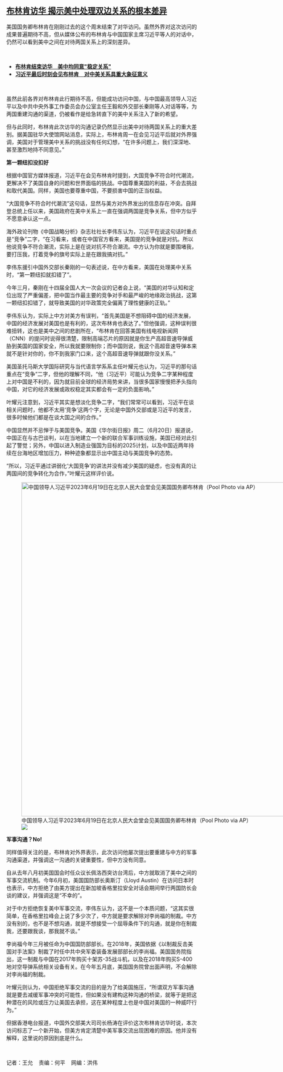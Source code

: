 <!--1687289580000-->
[布林肯访华 揭示美中处理双边关系的根本差异](https://www.rfa.org/mandarin/yataibaodao/junshiwaijiao/wy-06202023102946.html)
------

<p><span style="font-weight: 400;">美国国务卿布林肯在刚刚过去的这个周末结束了对华访问。虽然外界对这次访问的成果普遍期待不高，但从媒体公布的布林肯与中国国家主席习近平等人的对话中，仍然可以看到美中之间在对待两国关系上的深刻差异。</span></p><p><span class="result-title"> </span></p><ul><li><a href="https://www.rfa.org/mandarin/yataibaodao/junshiwaijiao/kw-06192023132239.html"><strong>布林肯结束访华　美中均同意"稳定关系"</strong></a></li><li><strong><a href="https://www.rfa.org/mandarin/yataibaodao/junshiwaijiao/gt1-06192023055614.html">习近平最后时刻会见布林肯　对中美关系具重大象征意义</a></strong></li></ul><p><span class="result-title"> </span></p><p><span style="font-weight: 400;">虽然此前各界对布林肯此行期待不高，但能成功访问中国，与中国最高领导人习近平以及中共中央外事工作委员会办公室主任王毅和外交部长秦刚等人对话等等，为两国重建沟通的渠道，仍被看作是给急转直下的美中关系注入了新的希望。</span></p><p><span style="font-weight: 400;">但与此同时，布林肯此次访华的沟通记录仍然显示出美中对待两国关系上的重大差别。据美国驻华大使馆网站消息，实际上，布林肯周一在会见习近平后就对外界强调，美国对于管理美中关系的挑战没有任何幻想，“在许多问题上，我们深深地、甚至激烈地持不同意见。”</span></p><p><strong>第一颗纽扣没扣好</strong></p><p><span style="font-weight: 400;">根据中国官方媒体报道，习近平在会见布林肯时提到，大国竞争不符合时代潮流，更解决不了美国自身的问题和世界面临的挑战。中国尊重美国的利益，不会去挑战和取代美国。同样，美国也要尊重中国，不要损害中国的正当权益。</span></p><p><span style="font-weight: 400;">“大国竞争不符合时代潮流”这句话，显然与美方对外界发出的信息存在冲突。自拜登总统上任以来，美国政府在美中关系上一直在强调两国是竞争关系，但中方似乎不愿意承认这一点。</span></p><p><span style="font-weight: 400;">海外政论刊物《中国战略分析》杂志社社长李伟东认为，习近平在说这句话时重点是“竞争”二字，“在习看来，或者在中国官方看来，美国提的竞争就是对抗。所以他说竞争不符合潮流，实际上是在说对抗不符合潮流。中方认为你就是要围堵我，要打压我，打着竞争的旗号实际上是在跟我搞对抗。”</span></p><p><span style="font-weight: 400;">李伟东援引中国外交部长秦刚的一句表述说，在中方看来，美国在处理美中关系时，“第一颗纽扣就扣错了”。</span></p><p><span style="font-weight: 400;">今年三月，秦刚在十四届全国人大一次会议的记者会上说，“美国的对华认知和定位出现了严重偏差，把中国当作最主要的竞争对手和最严峻的地缘政治挑战，这第一颗纽扣扣错了，就导致美国的对华政策完全偏离了理性健康的正轨。”</span></p><p><span style="font-weight: 400;">李伟东认为，实际上中方对美方有误判，“首先美国是不想阻碍中国的经济发展，中国的经济发展对美国也是有利的，这次布林肯也表达了。”但他强调，这种误判很难扭转，这也是美中之间的悲剧所在，“布林肯在回答美国有线电视新闻网（CNN）的提问时说得很清楚，限制高端芯片的原因就是你生产高超音速导弹威胁到美国的国家安全，所以我就要限制你；而中国则说，我这个高超音速导弹本来就不是针对你的，你不到我家门口来，这个高超音速导弹就跟你没关系。”</span></p><p><span style="font-weight: 400;">美国圣托马斯大学国际研究与当代语言学系系主任叶耀元也认为，习近平的那句话重点在“竞争”二字，但他的理解不同，“他（习近平）可能认为竞争二字某种程度上对中国是不利的，因为就目前全球的经济局势来讲，当很多国家慢慢把矛头指向中国，对它的经济发展或政权稳定其实都会有一定的负面影响。”</span></p><p><span style="font-weight: 400;">叶耀元注意到，习近平其实是想淡化竞争二字，“我们常常可以看到，习近平在谈相关问题时，他都不太用‘竞争’这两个字，无论是中国外交部或是习近平的发言，很多时候他们都是在谈大国之间的合作。”</span></p><p><span style="font-weight: 400;">中国显然并不忌惮于与美国竞争。美国《华尔街日报》周二（6月20日）报道说，中国正在与古巴谈判，以在当地建立一个新的联合军事训练设施，美国已经对此引起了警觉；另外，中国以进入制造业强国为目标的2025计划，以及中国近两年持续在台海地区增加压力，种种迹象都显示出中国主动与美国竞争的态势。</span></p><p><span style="font-weight: 400;">“所以，习近平通过讲弱化‘大国竞争’的讲法并没有减少美国的疑虑，也没有真的让两国间的竞争转化为合作，”叶耀元这样评价说。</span></p><p><span style="font-weight: 400;"><figure class="image-richtext image-inline captioned" style="width:1350px;"><img alt="中国领导人习近平2023年6月19日在北京人民大会堂会见美国国务卿布林肯（Pool Photo via AP）" height="881" src="https://www.rfa.org/mandarin/yataibaodao/junshiwaijiao/wy-06202023102946.html/ap23170334217494.jpg/@@images/941348eb-333f-41a3-81c5-6eff1de5f19c.jpeg" title="AP23170334217494.jpg" width="1350"/><figcaption class="image-caption">中国领导人习近平2023年6月19日在北京人民大会堂会见美国国务卿布林肯（Pool Photo via AP）</figcaption><small></small><div id="zoomattribute"><a data-caption="中国领导人习近平2023年6月19日在北京人民大会堂会见美国国务卿布林肯（Pool Photo via AP）" data-fancybox="" href="https://www.rfa.org/mandarin/yataibaodao/junshiwaijiao/wy-06202023102946.html/ap23170334217494.jpg" id="single_image" title="中国领导人习近平2023年6月19日在北京人民大会堂会见美国国务卿布林肯（Pool Photo via AP）"><img src="/++plone++rfa-resources/img/icon-zoom.png"/></a></div></figure></span></p><p><strong>军事沟通？No!</strong></p><p><span style="font-weight: 400;">同样值得关注的是，布林肯对外界表示，此次访问他屡次提出要重建与中方的军事沟通渠道，并强调这一沟通的关键重要性，但中方没有同意。</span></p><p><span style="font-weight: 400;">自从去年八月初美国国会时任众议长佩洛西突访台湾后，中方就取消了美中之间的军事交流机制。今年6月初，美国国防部长奥斯汀（Lloyd Austin）在访问日本时也表示，中方拒绝了由美方提出在新加坡香格里拉安全对话会期间举行两国防长会谈的建议，并强调这是“不幸的”。</span></p><p><span style="font-weight: 400;">对于中方拒绝恢复美中军事交流，李伟东认为，这不是一个本质问题，“这其实很简单，在香格里拉峰会上说了多少次了，中方就是要求解除对李尚福的制裁。中方没有别的，也不是不想沟通，就是不想接受一个屈辱条件下的沟通，就是你在制裁我，还要跟我谈，那我就不谈。”</span></p><p><span style="font-weight: 400;">李尚福今年三月被任命为中国国防部部长。在2018年，美国依据《以制裁反击美国对手法案》制裁了时任中共中央军委装备发展部部长的李尚福。美国国务院指出，这一制裁与中国在2017年购买十架苏-35战斗机，以及在2018年购买S-400地对空导弹系统相关设备有关。在今年五月底，美国国务院曾出面声明，不会解除对李尚福的制裁。</span></p><p><span style="font-weight: 400;">叶耀元则认为，中国拒绝军事交流的目的是为了给美国施压，“所谓双方军事沟通就是要去减缓军事冲突的可能性，但如果没有建构这种沟通的桥梁，就等于是把这种潜在的风险或压力让美国去承担，这在某种程度上也是中国对美国的一种威吓行为。”</span></p><p><span style="font-weight: 400;">但据香港电台报道，中国外交部美大司司长杨涛在评价这次布林肯访华时说，本次访问标志了一个新开始，但美方肯定清楚中美军事交流出现困难的原因。他并没有解释，这里说的原因到底是什么。</span></p><p><span class="result-title"> </span></p><p><span style="font-weight: 400;">记者：王允    责编：何平    网编：洪伟</span></p>
